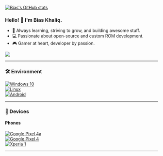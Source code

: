 [![Bias's GitHub stats](https://github-readme-stats.vercel.app/api?username=Bias8145&show_icons=true&role=OWNER,ORGANIZATION_MEMBER,COLLABORATOR&include_all_commits=true&theme=graywhite&count_private=true&hide_border=true)](https://github.com/anuraghazra/github-readme-stats)

### Hello! 👋 I'm Bias Khaliq.

- 🌱 Always learning, striving to grow, and building awesome stuff.
- 💻 Passionate about open-source and custom ROM development.
- 🎮 Gamer at heart, developer by passion.

<img src="https://github-readme-stats.vercel.app/api/top-langs/?username=Bias8145&layout=compact&exclude_repo=PrivateRepo&hide=Jupyter%20Notebook,MATLAB&role=OWNER,ORGANIZATION_MEMBER&langs_count=10">

---

### 🛠 Environment

[![Windows 10](https://img.shields.io/badge/Windows%2010-00BBFF?style=flat-square&logo=Windows&logoColor=FFFFFF&labelColor=00BBFF)](https://www.microsoft.com/windows/)  
[![Linux](https://img.shields.io/badge/Linux-FCC624?style=flat-square&logo=linux&logoColor=000000)](https://www.kernel.org/)  
[![Android](https://img.shields.io/badge/Android-3ddc84?style=flat-square&logo=android&logoColor=ffffff)](https://www.android.com/)

---

### 📱 Devices

#### Phones  
[![Google Pixel 4a](https://img.shields.io/badge/Pixel%204a-4285F4?style=flat-square&logo=google&logoColor=FFFFFF)](https://store.google.com/us/product/pixel_4a)  
[![Google Pixel 4](https://img.shields.io/badge/Pixel%204-4285F4?style=flat-square&logo=google&logoColor=FFFFFF)](https://store.google.com/us/product/pixel_4)  
[![Xperia 1](https://img.shields.io/badge/Xperia%201-000000?style=flat-square&logo=sony&logoColor=FFFFFF)](https://www.sony.com.hk/zh/electronics/smartphones/xperia-1)

---
